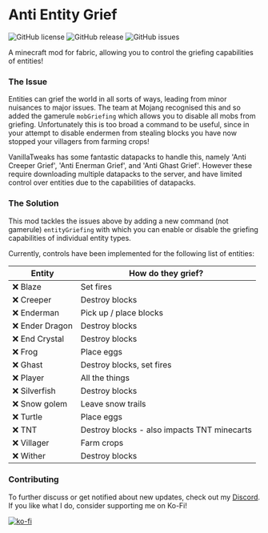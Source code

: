 # Anti Entity Grief
![GitHub license](https://img.shields.io/github/license/BVengo/antientitygrief.svg)
![GitHub release](https://img.shields.io/github/release/BVengo/antientitygrief.svg)
![GitHub issues](https://img.shields.io/github/issues/BVengo/antientitygrief.svg)

A minecraft mod for fabric, allowing you to control the griefing capabilities of entities!

### The Issue
Entities can grief the world in all sorts of ways, leading from minor nuisances to major issues. The team at Mojang recognised this and so added the gamerule `mobGriefing` which allows you to disable all mobs from griefing. Unfortunately this is too broad a command to be useful, since in your attempt to disable endermen from stealing blocks you have now stopped your villagers from farming crops!

VanillaTweaks has some fantastic datapacks to handle this, namely 'Anti Creeper Grief', 'Anti Enerman Grief', and 'Anti Ghast Grief'. However these require downloading multiple datapacks to the server, and have limited control over entities due to the capabilities of datapacks.

### The Solution
This mod tackles the issues above by adding a new command (not gamerule) `entityGriefing` with which you can enable or disable the griefing capabilities of individual entity types.


Currently, controls have been implemented for the following list of entities:

| **Entity**    | **How do they grief?**                        |
|---------------|-----------------------------------------------|
| :x: Blaze         | Set fires                                     |
| :x: Creeper       | Destroy blocks                                |
| :x: Enderman      | Pick up / place blocks                        |
| :x: Ender Dragon  | Destroy blocks                                |
| :x: End Crystal   | Destroy blocks                                |
| :x: Frog          | Place eggs                                    |
| :x: Ghast         | Destroy blocks, set fires                     |
| :x: Player        | All the things                                |
| :x: Silverfish    | Destroy blocks                                |
| :x: Snow golem    | Leave snow trails                             |
| :x: Turtle        | Place eggs                                    |
| :x: TNT           | Destroy blocks - also impacts TNT minecarts   |
| :x: Villager      | Farm crops                                    |
| :x: Wither        | Destroy blocks                                |


### Contributing
To further discuss or get notified about new updates, check out my [Discord](https://discord.com/invite/kUhf3WSSfv). If you like what I do, consider supporting me on Ko-Fi!

[![ko-fi](https://ko-fi.com/img/githubbutton_sm.svg)](https://ko-fi.com/C0C7DZ3FB)

